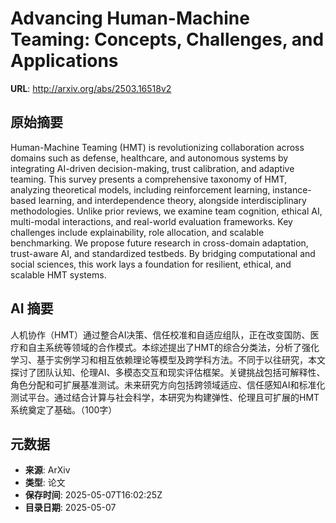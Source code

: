 # Advancing Human-Machine Teaming: Concepts, Challenges, and Applications

**URL**: http://arxiv.org/abs/2503.16518v2

## 原始摘要

Human-Machine Teaming (HMT) is revolutionizing collaboration across domains
such as defense, healthcare, and autonomous systems by integrating AI-driven
decision-making, trust calibration, and adaptive teaming. This survey presents
a comprehensive taxonomy of HMT, analyzing theoretical models, including
reinforcement learning, instance-based learning, and interdependence theory,
alongside interdisciplinary methodologies. Unlike prior reviews, we examine
team cognition, ethical AI, multi-modal interactions, and real-world evaluation
frameworks. Key challenges include explainability, role allocation, and
scalable benchmarking. We propose future research in cross-domain adaptation,
trust-aware AI, and standardized testbeds. By bridging computational and social
sciences, this work lays a foundation for resilient, ethical, and scalable HMT
systems.


## AI 摘要

人机协作（HMT）通过整合AI决策、信任校准和自适应组队，正在改变国防、医疗和自主系统等领域的合作模式。本综述提出了HMT的综合分类法，分析了强化学习、基于实例学习和相互依赖理论等模型及跨学科方法。不同于以往研究，本文探讨了团队认知、伦理AI、多模态交互和现实评估框架。关键挑战包括可解释性、角色分配和可扩展基准测试。未来研究方向包括跨领域适应、信任感知AI和标准化测试平台。通过结合计算与社会科学，本研究为构建弹性、伦理且可扩展的HMT系统奠定了基础。（100字）

## 元数据

- **来源**: ArXiv
- **类型**: 论文
- **保存时间**: 2025-05-07T16:02:25Z
- **目录日期**: 2025-05-07
